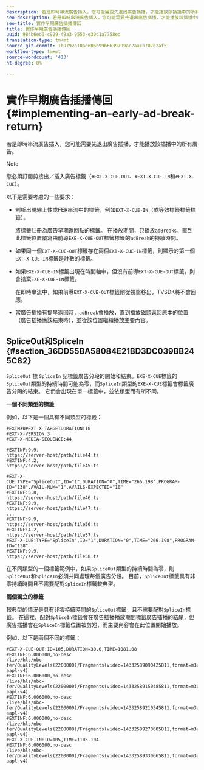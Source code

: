 ```yaml
---
description: 若是即時串流廣告插入，您可能需要先退出廣告插播，才能播放該插播中的所有廣告。
seo-description: 若是即時串流廣告插入，您可能需要先退出廣告插播，才能播放該插播中的所有廣告。
seo-title: 實作早期廣告插播傳回
title: 實作早期廣告插播傳回
uuid: 984b6ed0-c929-49a3-9553-e30d1a7758ed
translation-type: tm+mt
source-git-commit: 1b9792a10ad606b99b6639799ac2aacb707b2af5
workflow-type: tm+mt
source-wordcount: '413'
ht-degree: 0%

---
```



# 實作早期廣告插播傳回{#implementing-an-early-ad-break-return}

若是即時串流廣告插入，您可能需要先退出廣告插播，才能播放該插播中的所有廣告。

>[!NOTE]
>
>您必須訂閱剪接出／插入廣告標籤（`#EXT-X-CUE-OUT`、`#EXT-X-CUE-IN`和`#EXT-X-CUE`）。

以下是需要考慮的一些要求：

* 剖析出現線上性或FER串流中的標籤，例如`EXT-X-CUE-IN`（或等效標籤標籤標籤）。

   將標籤註冊為廣告早期返回點的標籤。 在播放期間，只播放`adBreaks`，直到此標籤位置覆寫由前導`EXE-X-CUE-OUT`標籤標籤的`adBreak`的持續時間。

* 如果同一個`EXT-X-CUE-OUT`標籤存在兩個`EXT-X-CUE-IN`標籤，則顯示的第一個`EXT-X-CUE-IN`標籤是計數的標籤。

* 如果`EXE-X-CUE-IN`標籤出現在時間軸中，但沒有前導`EXT-X-CUE-OUT`標籤，則會捨棄`EXE-X-CUE-IN`標籤。

   在即時串流中，如果前導`EXT-X-CUE-OUT`標籤剛從視窗移出，TVSDK將不會回應。

* 當廣告插播有提早返回時，`adBreak`會播放，直到播放磁頭返回原本的位置（廣告插播應該結束時），並從該位置繼續播放主要內容。

## SpliceOut和SpliceIn {#section_36DD55BA58084E21BD3DC039BB245C82}

`SpliceOut` 標 `SpliceIn` 記標籤廣告分段的開始和結束。`EXE-X-CUE`標籤的`SpliceOut`類型的持續時間可能為零，而`SpliceIn`類型的`EXE-X-CUE`標籤會標籤廣告分隔的結束。 它們會出現在單一標籤中，並依類型而有所不同。

**一個不同類型的標籤**

例如，以下是一個具有不同類型的標籤：

```
#EXTM3U#EXT-X-TARGETDURATION:10
#EXT-X-VERSION:3
#EXT-X-MEDIA-SEQUENCE:44
  
#EXTINF:9.9,
https://server-host/path/file44.ts
#EXTINF:4.2,
https://server-host/path/file45.ts
  
#EXT-X-CUE:TYPE="SpliceOut",ID="1",DURATION="0",TIME="266.198",PROGRAM-ID="138",AVAIL-NUM="1",AVAILS-EXPECTED="10"
#EXTINF:5.8,
https://server-host/path/file46.ts
#EXTINF:9.9,
https://server-host/path/file47.ts
...
#EXTINF:9.9,
https://server-host/path/file56.ts
#EXTINF:4.2,
https://server-host/path/file57.ts
#EXT-X-CUE:TYPE="SpliceIn",ID="1",DURATION="0",TIME="266.198",PROGRAM-ID="138"
#EXTINF:9.9,
https://server-host/path/file58.ts
```

在不同類型的一個標籤範例中，如果`SpliceOut`類型的持續時間為零，則`SpliceOut`和`SpliceIn`必須共同處理每個廣告分段。 目前，`SpliceOut`標籤具有非零持續時間且不需要配對`SpliceIn`標籤較典型。

**兩個獨立的標籤**

較典型的情況是具有非零持續時間的`SpliceOut`標籤，且不需要配對`SpliceIn`標籤。 在這裡，配對`SpliceIn`標籤會在廣告插播播放期間標籤廣告插播的結尾，但廣告插播會在`SpliceIn`標籤位置被剪短，而主要內容會在此位置開始播放。

例如，以下是兩個不同的標籤：

```
#EXT-X-CUE-OUT:ID=105,DURATION=30.0,TIME=1081.08
#EXTINF:6.006000,no-desc
/live/hls/nbc-fer/QualityLevels(2200000)/Fragments(video=14332589090425811,format=m3u8-aapl-v4)
#EXTINF:6.006000,no-desc
/live/hls/nbc-fer/QualityLevels(2200000)/Fragments(video=14332589150485811,format=m3u8-aapl-v4)
#EXTINF:6.006000,no-desc
/live/hls/nbc-fer/QualityLevels(2200000)/Fragments(video=14332589210545811,format=m3u8-aapl-v4)
#EXTINF:6.006000,no-desc
/live/hls/nbc-fer/QualityLevels(2200000)/Fragments(video=14332589270605811,format=m3u8-aapl-v4)
#EXT-X-CUE-IN:ID=105,TIME=1105.104
#EXTINF:6.006000,no-desc
/live/hls/nbc-fer/QualityLevels(2200000)/Fragments(video=14332589330665811,format=m3u8-aapl-v4)
```

